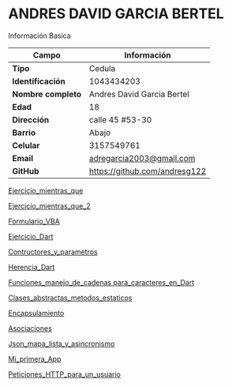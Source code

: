 # ANDRES DAVID GARCIA BERTEL
Información Basica

| Campo | Información |
| --- | --- |
| **Tipo** | Cedula |
| **Identificación** | 1043434203 |
| **Nombre completo** | Andres David Garcia Bertel |
| **Edad** | 18 |
| **Dirección** | calle 45 #53-30 |
| **Barrio** | Abajo |
| **Celular** | 3157549761 |
| **Email** | adregarcia2003@gmail.com |
| **GitHub** | https://github.com/andresg122 |

[Ejercicio_mientras_que](https://github.com/andresg122/ADSO2558427/blob/trabajo/aprendices/andres_garcia/ejercicio_1)

[Ejercicio_mientras_que_2](https://github.com/andresg122/ADSO2558427/blob/trabajo/aprendices/andres_garcia/ejercicio_2)

[Formulario_VBA](https://github.com/andresg122/ADSO2558427/blob/trabajo/aprendices/andres_garcia/ejercicio_3)

[Ejercicio_Dart](https://github.com/andresg122/ADSO2558427/blob/trabajo/aprendices/andres_garcia/ejercicio_4)

[Contructores_y_parametros](https://github.com/andresg122/ADSO2558427/blob/trabajo/aprendices/andres_garcia/ejercicio_5)

[Herencia_Dart](https://github.com/andresg122/ADSO2558427/blob/trabajo/aprendices/andres_garcia/ejercicio_6)

[Funciones_manejo_de_cadenas para_caracteres_en_Dart](https://github.com/andresg122/ADSO2558427/blob/trabajo/aprendices/andres_garcia/ejercico_7)

[Clases_abstractas_metodos_estaticos](https://github.com/andresg122/ADSO2558427/blob/trabajo/aprendices/andres_garcia/ejercicio_8)

[Encapsulamiento](https://github.com/andresg122/ADSO2558427/blob/trabajo/aprendices/andres_garcia/ejercicio_9)

[Asociaciones](https://github.com/andresg122/ADSO2558427/blob/trabajo/aprendices/andres_garcia/ejercicio_10)

[Json_mapa_lista_y_asincronismo](https://github.com/andresg122/ADSO2558427/blob/trabajo/aprendices/andres_garcia/ejercicio_11)

[Mi_primera_App](https://github.com/andresg122/ADSO2558427/blob/trabajo/aprendices/andres_garcia/ejercicio_12)

[Peticiones_HTTP_para_un_usuario](https://github.com/andresg122/ADSO2558427/blob/trabajo/aprendices/andres_garcia/ejercicio_13)